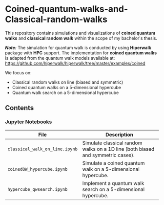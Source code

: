# Coined-quantum-walks-and-Classical-random-walks
This repository contains simulations and visualizations of **coined quantum walks** and **classical random walk** within the scope of my bachelor's thesis.

***Note:*** The simulation for quantum walk is conducted by using **Hiperwalk** package with **HPC** support. The implementation for **coined quantum walks** is adapted from the quantum walk models available at: https://github.com/hiperwalk/hiperwalk/tree/master/examples/coined

We focus on:
- Classical random walks on line (biased and symmetric)
- Coined quantum walks on a 5-dimensional hypercube
- Quantum walk search on a 5-dimensional hypercube

## Contents

### Jupyter Notebooks
| File | Description |
|------|-------------|
| `classical_walk_on_line.ipynb` | Simulate classical random walks on a 1D line (both biased and symmetric cases). |
| `coinedQW_hypercube.ipynb` | Simulate a coined quantum walk on a 5-dimensional hypercube. |
| `hypercube_qwsearch.ipynb` | Implement a quantum walk search on a 5-dimensional hypercube. |
